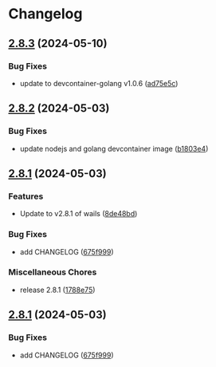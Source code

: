 # Changelog

## [2.8.3](https://github.com/whynotea/devcontainer-wails/compare/v2.8.2...v2.8.3) (2024-05-10)


### Bug Fixes

* update to devcontainer-golang v1.0.6 ([ad75e5c](https://github.com/whynotea/devcontainer-wails/commit/ad75e5c63bb990e4c0d5be340ac3c00c5b6ef829))

## [2.8.2](https://github.com/whynotea/devcontainer-wails/compare/v2.8.1...v2.8.2) (2024-05-03)


### Bug Fixes

* update nodejs and golang devcontainer image ([b1803e4](https://github.com/whynotea/devcontainer-wails/commit/b1803e4b3befe6654564bc8c9d32f303b4e4b898))

## [2.8.1](https://github.com/whynotea/devcontainer-wails/compare/v2.8.1...v2.8.1) (2024-05-03)


### Features

* Update to v2.8.1 of wails ([8de48bd](https://github.com/whynotea/devcontainer-wails/commit/8de48bd22f91bcbd2eef711d2330cbb2309e95d2))


### Bug Fixes

* add CHANGELOG ([675f999](https://github.com/whynotea/devcontainer-wails/commit/675f9993441e3a1f8fb6b0dcc292b43d6237eb00))


### Miscellaneous Chores

* release 2.8.1 ([1788e75](https://github.com/whynotea/devcontainer-wails/commit/1788e755bd11092c23ad16bec537737d1531c868))

## [2.8.1](https://github.com/whynotea/devcontainer-wails/compare/v2.8.0...v2.8.1) (2024-05-03)


### Bug Fixes

* add CHANGELOG ([675f999](https://github.com/whynotea/devcontainer-wails/commit/675f9993441e3a1f8fb6b0dcc292b43d6237eb00))
